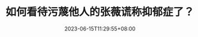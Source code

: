 ---
title: "如何看待污蔑他人的张薇谎称抑郁症了？"
date: 2023-06-15T11:29:55+08:00
categories: 
tags: 
draft: false
cover: 
---